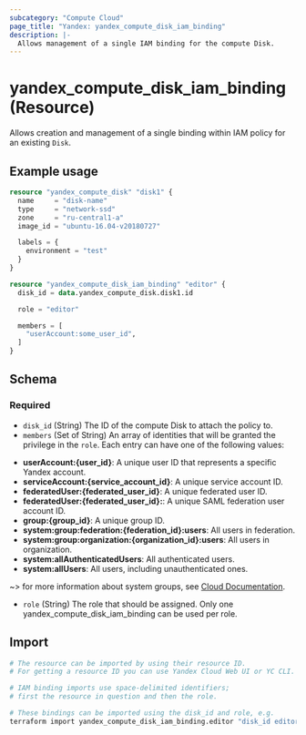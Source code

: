 ```yaml
---
subcategory: "Compute Cloud"
page_title: "Yandex: yandex_compute_disk_iam_binding"
description: |-
  Allows management of a single IAM binding for the compute Disk.
---
```


# yandex_compute_disk_iam_binding (Resource)

Allows creation and management of a single binding within IAM policy for an existing `Disk`.

## Example usage

```terraform
resource "yandex_compute_disk" "disk1" {
  name     = "disk-name"
  type     = "network-ssd"
  zone     = "ru-central1-a"
  image_id = "ubuntu-16.04-v20180727"

  labels = {
    environment = "test"
  }
}

resource "yandex_compute_disk_iam_binding" "editor" {
  disk_id = data.yandex_compute_disk.disk1.id

  role = "editor"

  members = [
    "userAccount:some_user_id",
  ]
}
```

<!-- schema generated by tfplugindocs -->
## Schema

### Required

- `disk_id` (String) The ID of the compute Disk to attach the policy to.
- `members` (Set of String) An array of identities that will be granted the privilege in the `role`. Each entry can have one of the following values:
 * **userAccount:{user_id}**: A unique user ID that represents a specific Yandex account.
 * **serviceAccount:{service_account_id}**: A unique service account ID.
 * **federatedUser:{federated_user_id}**: A unique federated user ID.
 * **federatedUser:{federated_user_id}:**: A unique SAML federation user account ID.
 * **group:{group_id}**: A unique group ID.
 * **system:group:federation:{federation_id}:users**: All users in federation.
 * **system:group:organization:{organization_id}:users**: All users in organization.
 * **system:allAuthenticatedUsers**: All authenticated users.
 * **system:allUsers**: All users, including unauthenticated ones.

~> for more information about system groups, see [Cloud Documentation](https://yandex.cloud/docs/iam/concepts/access-control/system-group).
- `role` (String) The role that should be assigned. Only one yandex_compute_disk_iam_binding can be used per role.

## Import

```bash
# The resource can be imported by using their resource ID.
# For getting a resource ID you can use Yandex Cloud Web UI or YC CLI.

# IAM binding imports use space-delimited identifiers;
# first the resource in question and then the role. 

# These bindings can be imported using the disk_id and role, e.g.
terraform import yandex_compute_disk_iam_binding.editor "disk_id editor"
```
```
